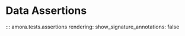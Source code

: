 # Data Assertions

::: amora.tests.assertions
    rendering:
        show_signature_annotations: false